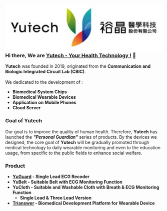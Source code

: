 <img src="https://raw.githubusercontent.com/YuTecHealth/YuTecHealth/master/Asset/Yutech_Logo.svg" align="right"
     alt="Yutech logo by CHIEH TSOU" width="" height="">

### Hi there, We are [Yutech - Your Health Technology !](https://www.yutechealth.com/index_en.html) 👋
**Yutech** was founded in 2019, originated from the **Communication and Biologic Integrated Circuit Lab (CBIC)**. 
<br>
<br>
We dedicated to the development of : 
* **Biomedical System Chips** 
* **Biomedical Wearable Devices** 
* **Application on Mobile Phones**
* **Cloud Server**
### Goal of Yutech
Our goal is to improve the quality of human health. Therefore, **Yutech** has launched the _**"Personal Guardian"**_ series of products. By the devices we designed, the core goal of **Yutech** will be gradually promoted through medical technology to daily wearable monitoring and even to the education usage, from specific to the public fields to enhance social welfare.
### Product
* **[YuGuard](https://www.yutechealth.com/yuguard_en.html) - Single Lead ECG Recoder**
* **YuBelt - Suitable Belt with ECG Monitoring Function**
* **YuCloth - Suitable and Washable Cloth with Breath & ECG Monitoring Function**
     * **Single Lead & Three Lead Version**
* **[Trianswer](https://www.yutechealth.com/trianswer_en.html) - Biomedical Development Platform for Wearable Device**




<!--
**YuTecHealth/YuTecHealth** is a ✨ _special_ ✨ repository because its `README.md` (this file) appears on your GitHub profile.

Here are some ideas to get you started:

- 🔭 I’m currently working on ...
- 🌱 I’m currently learning ...
- 👯 I’m looking to collaborate on ...
- 🤔 I’m looking for help with ...
- 💬 Ask me about ...
- 📫 How to reach me: ...
- 😄 Pronouns: ...
- ⚡ Fun fact: ...
-->
